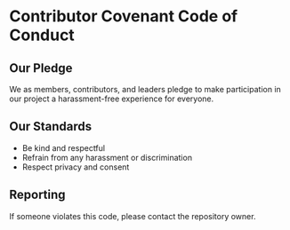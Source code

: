 # Contributor Covenant Code of Conduct

## Our Pledge
We as members, contributors, and leaders pledge to make participation in our project a harassment-free experience for everyone.

## Our Standards
- Be kind and respectful
- Refrain from any harassment or discrimination
- Respect privacy and consent

## Reporting
If someone violates this code, please contact the repository owner.
